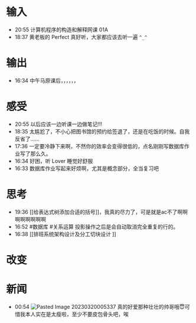 # 输入
- 20:55 计算机程序的构造和解释网课 01A 
- 18:37 黄老板的 Perfect 真好听，大家都应该去听一遍 `^_^` 

# 输出
- 16:34 中午马原课后，，，，，， 

# 感受
- 20:55 以后应该一边听课一边做笔记!!! 
- 18:35 太尴尬了，不小心把图书馆的预约给签退了，还是在吃饭的时候。自我反省了...... 
- 17:36 一定要冷静下来啊，不然你的效率会变得很低的，点名刚刚写数据库作业写了那么久。 
- 16:34 好困，听 Lover 睡觉好舒服 
- 16:33 数据库作业写起来好烦啊，尤其是概念部分，全当复习吧 

# 思考
- 19:36 [[给表达式树添加合适的括号]]，我真的尽力了，可是就是ac不了啊啊啊啊啊啊啊啊 
- 16:52 #数据库 #关系运算 投影操作之后是会自动取消完全重复的行的。 
- 16:38 [[排班系统架构设计及分工切块设计 ]]

# 改变

# 新闻

- 00:54 ![Pasted Image 20230320005337](https://jgox-image-1316409677.cos.ap-guangzhou.myqcloud.com/blog/Pasted%20Image%2020230320005337.jpeg) 真的好爱那种壮壮的帅哥哦😇可惜我本人实在是太瘦啦，至少不要皮包骨头吧，唉